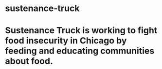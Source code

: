 # sustenance-truck
 
# Sustenance Truck is working to fight food insecurity in Chicago by feeding and educating communities about food. 